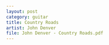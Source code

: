 ```yaml
---
layout: post
category: guitar
title: Country Roads
artist: John Denver
file: John Denver - Country Roads.pdf
---
```

